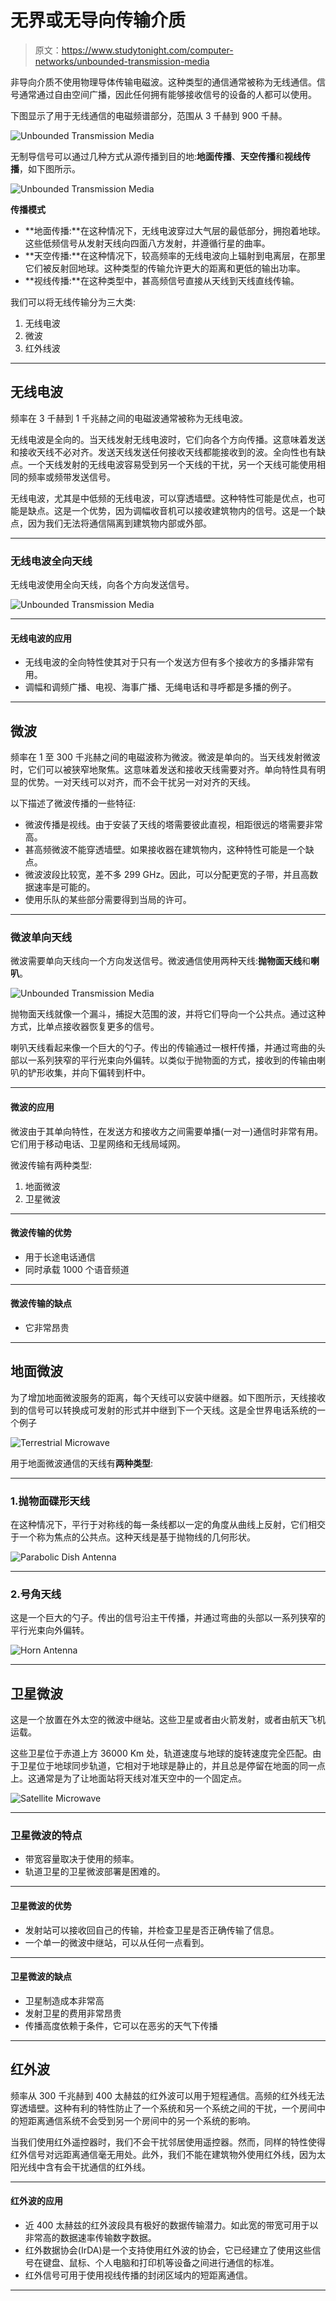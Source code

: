 # 无界或无导向传输介质

> 原文：<https://www.studytonight.com/computer-networks/unbounded-transmission-media>

非导向介质不使用物理导体传输电磁波。这种类型的通信通常被称为无线通信。信号通常通过自由空间广播，因此任何拥有能够接收信号的设备的人都可以使用。

下图显示了用于无线通信的电磁频谱部分，范围从 3 千赫到 900 千赫。

![Unbounded Transmission Media](img/ca70567b35dc136cde55c4681621bc91.png)

无制导信号可以通过几种方式从源传播到目的地:**地面传播**、**天空传播**和**视线传播**，如下图所示。

![Unbounded Transmission Media](img/7f137607007038960aa27a57a757ef0f.png)

**传播模式**

*   **地面传播:**在这种情况下，无线电波穿过大气层的最低部分，拥抱着地球。这些低频信号从发射天线向四面八方发射，并遵循行星的曲率。
*   **天空传播:**在这种情况下，较高频率的无线电波向上辐射到电离层，在那里它们被反射回地球。这种类型的传输允许更大的距离和更低的输出功率。
*   **视线传播:**在这种类型中，甚高频信号直接从天线到天线直线传输。

我们可以将无线传输分为三大类:

1.  无线电波
2.  微波
3.  红外线波

* * *

## 无线电波

频率在 3 千赫到 1 千兆赫之间的电磁波通常被称为无线电波。

无线电波是全向的。当天线发射无线电波时，它们向各个方向传播。这意味着发送和接收天线不必对齐。发送天线发送任何接收天线都能接收到的波。全向性也有缺点。一个天线发射的无线电波容易受到另一个天线的干扰，另一个天线可能使用相同的频率或频带发送信号。

无线电波，尤其是中低频的无线电波，可以穿透墙壁。这种特性可能是优点，也可能是缺点。这是一个优势，因为调幅收音机可以接收建筑物内的信号。这是一个缺点，因为我们无法将通信隔离到建筑物内部或外部。

* * *

### 无线电波全向天线

无线电波使用全向天线，向各个方向发送信号。

![Unbounded Transmission Media](img/6f7ac776a2816e51ca202c5f96adbb4a.png)

* * *

#### 无线电波的应用

*   无线电波的全向特性使其对于只有一个发送方但有多个接收方的多播非常有用。
*   调幅和调频广播、电视、海事广播、无绳电话和寻呼都是多播的例子。

* * *

## 微波

频率在 1 至 300 千兆赫之间的电磁波称为微波。微波是单向的。当天线发射微波时，它们可以被狭窄地聚焦。这意味着发送和接收天线需要对齐。单向特性具有明显的优势。一对天线可以对齐，而不会干扰另一对对齐的天线。

以下描述了微波传播的一些特征:

*   微波传播是视线。由于安装了天线的塔需要彼此直视，相距很远的塔需要非常高。
*   甚高频微波不能穿透墙壁。如果接收器在建筑物内，这种特性可能是一个缺点。
*   微波波段比较宽，差不多 299 GHz。因此，可以分配更宽的子带，并且高数据速率是可能的。
*   使用乐队的某些部分需要得到当局的许可。

* * *

### 微波单向天线

微波需要单向天线向一个方向发送信号。微波通信使用两种天线:**抛物面天线**和**喇叭**。

![Unbounded Transmission Media](img/eb487a568c5489317881d61323c5f80a.png)

抛物面天线就像一个漏斗，捕捉大范围的波，并将它们导向一个公共点。通过这种方式，比单点接收器恢复更多的信号。

喇叭天线看起来像一个巨大的勺子。传出的传输通过一根杆传播，并通过弯曲的头部以一系列狭窄的平行光束向外偏转。以类似于抛物面的方式，接收到的传输由喇叭的铲形收集，并向下偏转到杆中。

* * *

#### 微波的应用

微波由于其单向特性，在发送方和接收方之间需要单播(一对一)通信时非常有用。它们用于移动电话、卫星网络和无线局域网。

微波传输有两种类型:

1.  地面微波
2.  卫星微波

* * *

#### 微波传输的优势

*   用于长途电话通信
*   同时承载 1000 个语音频道

* * *

#### 微波传输的缺点

*   它非常昂贵

* * *

## 地面微波

为了增加地面微波服务的距离，每个天线可以安装中继器。如下图所示，天线接收到的信号可以转换成可发射的形式并中继到下一个天线。这是全世界电话系统的一个例子

![Terrestrial Microwave](img/75829aa98b350fdde930a1d1f17abd6b.png)

用于地面微波通信的天线有**两种类型**:

* * *

### 1.抛物面碟形天线

在这种情况下，平行于对称线的每一条线都以一定的角度从曲线上反射，它们相交于一个称为焦点的公共点。这种天线是基于抛物线的几何形状。

![Parabolic Dish Antenna](img/8a609441a08551a1e4a22c9a1d296d89.png)

* * *

### 2.号角天线

这是一个巨大的勺子。传出的信号沿主干传播，并通过弯曲的头部以一系列狭窄的平行光束向外偏转。

![Horn Antenna](img/37c7f43c1e10ddcbd814157484bd1ec0.png)

* * *

## 卫星微波

这是一个放置在外太空的微波中继站。这些卫星或者由火箭发射，或者由航天飞机运载。

这些卫星位于赤道上方 36000 Km 处，轨道速度与地球的旋转速度完全匹配。由于卫星位于地球同步轨道，它相对于地球是静止的，并且总是停留在地面的同一点上。这通常是为了让地面站将天线对准天空中的一个固定点。

![Satellite Microwave](img/ec34b1413f0af4d0c0ec6a1a7ecdb430.png)

* * *

### 卫星微波的特点

*   带宽容量取决于使用的频率。
*   轨道卫星的卫星微波部署是困难的。

* * *

#### 卫星微波的优势

*   发射站可以接收回自己的传输，并检查卫星是否正确传输了信息。
*   一个单一的微波中继站，可以从任何一点看到。

* * *

#### 卫星微波的缺点

*   卫星制造成本非常高
*   发射卫星的费用非常昂贵
*   传播高度依赖于条件，它可以在恶劣的天气下传播

* * *

## 红外波

频率从 300 千兆赫到 400 太赫兹的红外波可以用于短程通信。高频的红外线无法穿透墙壁。这种有利的特性防止了一个系统和另一个系统之间的干扰，一个房间中的短距离通信系统不会受到另一个房间中的另一个系统的影响。

当我们使用红外遥控器时，我们不会干扰邻居使用遥控器。然而，同样的特性使得红外信号对远距离通信毫无用处。此外，我们不能在建筑物外使用红外线，因为太阳光线中含有会干扰通信的红外线。

* * *

#### 红外波的应用

*   近 400 太赫兹的红外波段具有极好的数据传输潜力。如此宽的带宽可用于以非常高的数据速率传输数字数据。
*   红外数据协会(IrDA)是一个支持使用红外波的协会，它已经建立了使用这些信号在键盘、鼠标、个人电脑和打印机等设备之间进行通信的标准。
*   红外信号可用于使用视线传播的封闭区域内的短距离通信。

* * *